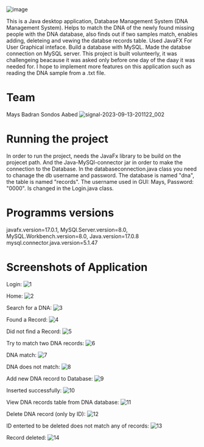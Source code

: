![image](https://github.com/sondosaabed/ROMP/assets/65151701/488f3463-eca6-41d7-83aa-aa3d509e1156)

This is a Java desktop application, Database Management System (DNA Management System). Helps to match the DNA of the newly found missing people with the DNA database, also finds out if two samples match, enables adding, deleteing and vewing the databse records table. Used JavaFX For User Graphical inteface. Build a database with MySQL. Made the databse connection on MySQL server. 
This project is built volunteerly, it was challengeing beacause it was asked only before one day of the daay it was needed for. I hope to implement more features on this application such as reading the DNA sample from a .txt file.

# Team 
Mays Badran
Sondos Aabed
![signal-2023-09-13-201122_002](https://github.com/sondosaabed/ROMP/assets/65151701/7c55b34e-fe0e-4023-be2a-56ab26fccc1a)

# Running the project 
In order to run the project, needs the JavaFx library to be build on the projecet path. And the Java-MySQl-connector jar in order to make the connection to the Database. 
In the databaseconnection.java class you need to chanage the db username and password.
The database is named "dna", the table is named "records".
The username used in GUI: Mays, Password: "0000". Is changed in the Login.java class.

# Programms versions
javafx.version=17.0.1, 
MySQl.Server.version=8.0, 
MySQL.Workbench.version=8.0, 
Java.version=17.0.8
mysql.connector.java.version=5.1.47


# Screenshots of Application
Login:
![1](https://user-images.githubusercontent.com/65151701/156459343-3ffd20ed-45e8-48f2-8de0-0924435cf528.png)

Home:
![2](https://user-images.githubusercontent.com/65151701/156459495-88e91ad8-a6f1-46cb-ba3d-cf199ae9155f.png)

Search for a DNA:
![3](https://user-images.githubusercontent.com/65151701/156459770-8a9ce6fc-da20-4c31-a53d-d935e339a886.png)

Found a Record:
![4](https://user-images.githubusercontent.com/65151701/156459844-4776391e-fd5d-4c01-ae5b-8157b9534241.png)

Did not find a Record: 
![5](https://user-images.githubusercontent.com/65151701/156459968-632af52f-2092-4b3d-9d6d-07be3a9780f2.png)

Try to match two DNA records: 
![6](https://user-images.githubusercontent.com/65151701/156459979-14fb3034-25b2-4ee7-8653-6d61fadf27b1.png)

DNA match:
![7](https://user-images.githubusercontent.com/65151701/156460155-cba0e14c-7da9-44d1-8788-69901a2c151e.png)

DNA does not match: 
![8](https://user-images.githubusercontent.com/65151701/156460205-0405a5a3-d9f0-4079-a667-bd36de15271f.png)

Add new DNA record to Database:
![9](https://user-images.githubusercontent.com/65151701/156460280-171f11b9-c0e7-4f33-a62b-2618c67a209c.png)

Inserted successfully:
![10](https://user-images.githubusercontent.com/65151701/156460361-7a74b408-5ab5-41b2-9b36-d07125a4adfa.png)

View DNA records table from DNA database:
![11](https://user-images.githubusercontent.com/65151701/156460435-b0eb884e-aaa2-44a7-bf3b-4030d8f6943e.png)

Delete DNA record (only by ID):
![12](https://user-images.githubusercontent.com/65151701/156460510-7ea3d9db-4749-496e-aa9b-9601fdb2e37e.png)

ID enterted to be deleted does not match any of records:
![13](https://user-images.githubusercontent.com/65151701/156460555-a048c82d-7575-4fce-83a7-87beae9cdaff.png)

Record deleted:
![14](https://user-images.githubusercontent.com/65151701/156460636-3bb0c572-7d11-4f00-a4d9-c6048540ca44.png)
